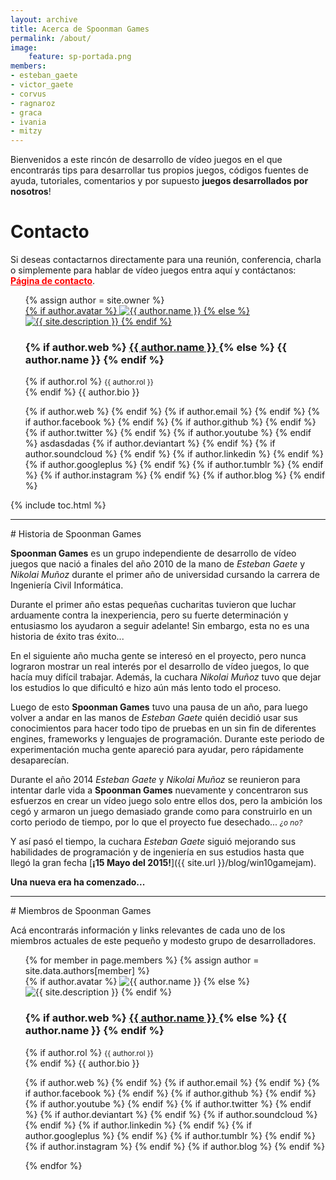 ```yaml
---
layout: archive
title: Acerca de Spoonman Games
permalink: /about/
image:
    feature: sp-portada.png
members:
- esteban_gaete
- victor_gaete
- corvus
- ragnaroz
- graca
- ivania
- mitzy
---
```


Bienvenidos a este rincón de desarrollo de vídeo juegos en el que encontrarás
tips para desarrollar tus propios juegos, códigos fuentes de ayuda, tutoriales,
comentarios y por supuesto **juegos desarrollados por nosotros**!

# Contacto

Si deseas contactarnos directamente para una reunión, conferencia, charla o 
simplemente para hablar de vídeo juegos entra aquí y contáctanos:
<a href="{{ site.url }}/contact/" style="color: red;"><strong>Página de contacto</strong></a>.

<div class="miembros-spoonman">
    <div class="page-footer">
        <ul style="list-style-type: none;">
            {% assign author = site.owner %}                
            <div class="author-image">
                <a href="{{ site.url }}/contact/">
                    {% if author.avatar %}
                       <img src="{{ site.url }}/images/{{ author.avatar }}" alt="{{ author.name }}"/>
                    {% else %}
                        <img src="{{ site.url }}/images/{{ site.owner.avatar }}" alt="{{ site.description }}"/>
                    {% endif %}
                </a>
            </div><!-- ./author-image -->
            <div class="author-content">
                <h3 class="author-name" >
                    {% if author.web %}
                        <a href="{{ site.url }}/contact/" itemprop="author">
                            {{ author.name }}
                        </a>
                    {% else %}
                        <span itemprop="author">{{ author.name }}</span>
                    {% endif %}
                </h3>
                <p class="author-bio">
                    {% if author.rol %}
                        <small>{{ author.rol }}</small><br>
                    {% endif %}
                    {{ author.bio }}
                </p>                    
                <p class="author-social">
                    {% if author.web %}
                        <a href="http://{{ author.web }}" class="badge"><i class="fa fa-home" aria-hidden="true"></i></a>
                    {% endif %}
                    {% if author.email %}
                        <a href="{{ site.url }}/contact/" class="badge inverse"><i class="fa fa-envelope" aria-hidden="true"></i></a>
                    {% endif %}
                    {% if author.facebook %}
                        <a href="https://www.facebook.com/{{ author.facebook }}" class="badge info"><i class="fa fa-facebook" aria-hidden="true"></i></a>
                    {% endif %}
                    {% if author.github %}
                        <a href="https://github.com/{{ author.github }}" class="badge"><i class="fa fa-git" aria-hidden="true"></i></a>
                    {% endif %}
                    {% if author.twitter %}
                        <a href="https://twitter.com/{{ author.twitter }}" class="badge info"><i class="fa fa-twitter" aria-hidden="true"></i></a>
                    {% endif %}
                    {% if author.youtube %}
                        <a href="https://www.youtube.com/channel/{{ author.youtube }}" class="badge danger"><i class="fa fa-youtube-play" aria-hidden="true"></i></a>
                    {% endif %}
                    asdasdadas
                    {% if author.deviantart %}
                        <a href="https://www.{{ author.deviantart }}.deviantart.com/" class="badge success"><i class="fa fa-deviantart" aria-hidden="true"></i></a>
                    {% endif %}
                    {% if author.soundcloud %}
                        <a href="https://www.soundcloud.com/{{ author.soundcloud }}" class="badge danger"><i class="fa fa-soundcloud" aria-hidden="true"></i></a>
                    {% endif %}
                    {% if author.linkedin %}
                        <a href="https://cl.linkedin.com/{{ author.linkedin }}" class="badge info"><i class="fa fa-linkedin" aria-hidden="true"></i></a>
                    {% endif %}
                    {% if author.googleplus %}
                        <a href="https://plus.google.com/u/0/{{ author.googleplus }}" class="badge danger"><i class="fa fa-google-plus" aria-hidden="true"></i></a>
                    {% endif %}
                    {% if author.tumblr %}
                        <a href="https://{{ author.tumblr }}.tumblr.com" class="badge info"><i class="fa fa-tumblr" aria-hidden="true"></i></a>
                    {% endif %}
                    {% if author.instagram %}
                        <a href="https://instagram.com/{{ author.instagram }}" class="badge success"><i class="fa fa-instagram" aria-hidden="true"></i></a>
                    {% endif %}
                    {% if author.blog %}
                        <a href="https://{{ author.blog }}" class="badge"><i class="fa fa-rss" aria-hidden="true"></i></a>
                    {% endif %}
                </p>
            </div><!-- ./author-content -->
        </ul>
    </div>
</div>

{% include toc.html %}

<hr/>
# Historia de Spoonman Games

**Spoonman Games** es un grupo independiente de desarrollo de vídeo juegos que 
nació a finales del año 2010 de la mano de *Esteban Gaete* y *Nikolai Muñoz* 
durante el primer año de universidad cursando la carrera de Ingeniería Civil Informática.

Durante el primer año estas pequeñas cucharitas tuvieron que luchar arduamente
contra la inexperiencia, pero su fuerte determinación y entusiasmo los ayudaron
a seguir adelante! Sin embargo, esta no es una historia de éxito tras éxito... 

En el siguiente año mucha gente se interesó en el proyecto, pero nunca 
lograron mostrar un real interés por el desarrollo de vídeo juegos, lo que 
hacía muy difícil trabajar. Además, la cuchara *Nikolai Muñoz* tuvo 
que dejar los estudios lo que dificultó e hizo aún más lento todo el proceso.

Luego de esto **Spoonman Games** tuvo una pausa de un año, para luego volver a
andar en las manos de *Esteban Gaete* quién decidió usar sus conocimientos
para hacer todo tipo de pruebas en un sin fin de diferentes engines, frameworks
y lenguajes de programación. Durante este periodo de experimentación mucha 
gente apareció para ayudar, pero rápidamente desaparecían.

Durante el año 2014 *Esteban Gaete* y *Nikolai Muñoz* se reunieron para 
intentar darle vida a **Spoonman Games** nuevamente y concentraron sus 
esfuerzos en crear un vídeo juego solo entre ellos dos, pero la ambición los
cegó y armaron un juego demasiado grande como para construirlo en un corto
periodo de tiempo, por lo que el proyecto fue desechado...
<small>*¿o no?*</small>

Y así pasó el tiempo, la cuchara *Esteban Gaete* siguió mejorando sus 
habilidades de programación y de ingeniería en sus estudios hasta que llegó
la gran fecha [**¡15 Mayo del 2015!**]({{ site.url }}/blog/win10gamejam).

**Una nueva era ha comenzado...**

<hr/>
# Miembros de Spoonman Games

Acá encontrarás información y links relevantes de cada uno de los miembros
actuales de este pequeño y modesto grupo de desarrolladores.

<div class="miembros-spoonman">
    <div class="page-footer">
        <ul style="list-style-type: none;">
            {% for member in page.members %}
                {% assign author = site.data.authors[member] %}                
                <div class="author-image">
                    {% if author.avatar %}
                       <img src="{{ site.url }}/images/{{ author.avatar }}" alt="{{ author.name }}"/>
                    {% else %}
                        <img src="{{ site.url }}/images/{{ site.owner.avatar }}" alt="{{ site.description }}"/>
                    {% endif %}
                </div><!-- ./author-image -->
                <div class="author-content">
                    <h3 class="author-name" >
                        {% if author.web %}
                            <a href="http://{{ author.web }}" itemprop="author">
                                {{ author.name }}
                            </a>
                        {% else %}
                            <span itemprop="author">{{ author.name }}</span>
                        {% endif %}
                    </h3>
                    <p class="author-bio">
                        {% if author.rol %}
                            <small>{{ author.rol }}</small><br>
                        {% endif %}
                        {{ author.bio }}
                    </p>                    
                    <p class="author-social">
                        {% if author.web %}
                            <a href="http://{{ author.web }}" class="badge"><i class="fa fa-home" aria-hidden="true"></i></a>
                        {% endif %}
                        {% if author.email %}
                            <a href="mailto:{{ author.email }}" class="badge inverse"><i class="fa fa-envelope" aria-hidden="true"></i></a>
                        {% endif %}
                        {% if author.facebook %}
                            <a href="https://www.facebook.com/{{ author.facebook }}" class="badge info"><i class="fa fa-facebook" aria-hidden="true"></i></a>
                        {% endif %}
                        {% if author.github %}
                            <a href="https://github.com/{{ author.github }}" class="badge"><i class="fa fa-git" aria-hidden="true"></i></a>
                        {% endif %}
                        {% if author.youtube %}
                            <a href="https://www.youtube.com/channel/{{ author.youtube }}" class="badge danger"><i class="fa fa-youtube-play" aria-hidden="true"></i></a>
                        {% endif %}
                        {% if author.twitter %}
                            <a href="https://twitter.com/{{ author.twitter }}" class="badge info"><i class="fa fa-twitter" aria-hidden="true"></i></a>
                        {% endif %}
                        {% if author.deviantart %}
                            <a href="https://www.{{ author.deviantart }}.deviantart.com/" class="badge success"><i class="fa fa-deviantart" aria-hidden="true"></i></a>
                        {% endif %}
                        {% if author.soundcloud %}
                            <a href="https://www.soundcloud.com/{{ author.soundcloud }}" class="badge danger"><i class="fa fa-soundcloud" aria-hidden="true"></i></a>
                        {% endif %}
                        {% if author.linkedin %}
                            <a href="https://cl.linkedin.com/{{ author.linkedin }}" class="badge info"><i class="fa fa-linkedin" aria-hidden="true"></i></a>
                        {% endif %}
                        {% if author.googleplus %}
                            <a href="https://plus.google.com/u/0/{{ author.googleplus }}" class="badge danger"><i class="fa fa-google-plus" aria-hidden="true"></i></a>
                        {% endif %}
                        {% if author.tumblr %}
                            <a href="https://{{ author.tumblr }}.tumblr.com" class="badge info"><i class="fa fa-tumblr" aria-hidden="true"></i></a>
                        {% endif %}
                        {% if author.instagram %}
                            <a href="https://instagram.com/{{ author.instagram }}" class="badge success"><i class="fa fa-instagram" aria-hidden="true"></i></a>
                        {% endif %}
                        {% if author.blog %}
                            <a href="https://{{ author.blog }}" class="badge"><i class="fa fa-rss" aria-hidden="true"></i></a>
                        {% endif %}
                    </p>
                </div><!-- ./author-content -->
            {% endfor %}
        </ul>
    </div>
</div>
